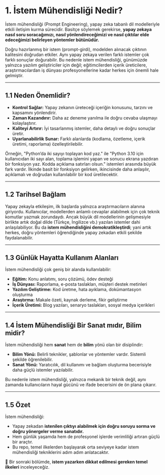 # 1. İstem Mühendisliği Nedir?

İstem mühendisliği (Prompt Engineering), yapay zeka tabanlı dil modelleriyle etkili iletişim kurma sürecidir. Basitçe söylemek gerekirse, **yapay zekaya nasıl soru soracağımızı, nasıl yönlendireceğimizi ve nasıl çıktılar elde edeceğimizi belirleyen yöntemler bütünüdür.**

Doğru hazırlanmış bir istem (prompt-girdi), modelden alınacak çıktının kalitesini doğrudan etkiler. Aynı yapay zekaya verilen farklı istemler çok farklı sonuçlar doğurabilir. Bu nedenle istem mühendisliği, günümüzde yalnızca yazılım geliştiriciler için değil; eğitimcilerden içerik üreticilere, araştırmacılardan iş dünyası profesyonellerine kadar herkes için önemli hale gelmiştir.

---

## 1.1 Neden Önemlidir?

- **Kontrol Sağlar:** Yapay zekanın üreteceği içeriğin konusunu, tarzını ve kapsamını yönlendirir.  
- **Zaman Kazandırır:** Daha az deneme yanılma ile doğru cevaba ulaşmayı kolaylaştırır.  
- **Kaliteyi Artırır:** İyi tasarlanmış istemler, daha detaylı ve doğru sonuçlar üretir.  
- **Uyarlanabilirlik Sunar:** Farklı alanlarda (kodlama, özetleme, içerik üretimi, raporlama) özelleştirilebilir.  

Örneğin, "Python’da iki sayıyı toplayan kod yaz." ile "Python 3.10 için kullanıcıdan iki sayı alan, toplama işlemini yapan ve sonucu ekrana yazdıran bir fonksiyon yaz. Kodda açıklama satırları olsun." istemleri arasında büyük fark vardır. İlkinde basit bir fonksiyon gelirken, ikincisinde daha anlaşılır, açıklamalı ve doğrudan kullanılabilir bir kod üretilecektir.

---

## 1.2 Tarihsel Bağlam

Yapay zekayla etkileşim, ilk başlarda yalnızca araştırmacıların alanına giriyordu. Kullanıcılar, modellerden anlamlı cevaplar alabilmek için çok teknik komutlar yazmak zorundaydı. Ancak büyük dil modellerinin gelişmesiyle birlikte artık doğal dilde (Türkçe, İngilizce vb.) yazılan istemler dahi anlaşılabiliyor. Bu da **istem mühendisliğini demokratikleştirdi**; yani artık herkes, doğru yöntemleri öğrendiğinde yapay zekadan etkili şekilde faydalanabilir.

---

## 1.3 Günlük Hayatta Kullanım Alanları

İstem mühendisliği çok geniş bir alanda kullanılabilir:  

- **Eğitim:** Konu anlatımı, soru çözümü, ödev desteği  
- **İş Dünyası:** Raporlama, e-posta taslakları, müşteri destek metinleri  
- **Yazılım Geliştirme:** Kod üretme, hata ayıklama, dokümantasyon oluşturma  
- **Araştırma:** Makale özeti, kaynak derleme, fikir geliştirme  
- **İçerik Üretimi:** Blog yazıları, senaryo taslakları, sosyal medya içerikleri  

---

## 1.4 İstem Mühendisliği Bir Sanat mıdır, Bilim midir?

İstem mühendisliği hem **sanat** hem de **bilim** yönü olan bir disiplindir:  

- **Bilim Yönü:** Belirli teknikler, şablonlar ve yöntemler vardır. Sistemli şekilde öğrenilebilir.  
- **Sanat Yönü:** Yaratıcılık, dil kullanımı ve bağlam oluşturma becerisiyle daha güçlü istemler yazılabilir.  

Bu nedenle istem mühendisliği, yalnızca mekanik bir teknik değil, aynı zamanda kullanıcıların hayal gücünü ve ifade becerisini de ön plana çıkarır.

---

## 1.5 Özet

İstem mühendisliği:  
- Yapay zekadan **istenilen çıktıyı alabilmek için doğru soruyu sorma ve doğru yönergeler verme sanatıdır.**  
- Hem günlük yaşamda hem de profesyonel işlerde verimliliği artıran güçlü bir araçtır.  
- Bu repo, temel ilkelerden başlayarak orta seviyeye kadar istem mühendisliği tekniklerini adım adım anlatacaktır.  

📌 Bir sonraki bölümde, **istem yazarken dikkat edilmesi gereken temel ilkeleri** inceleyeceğiz.
